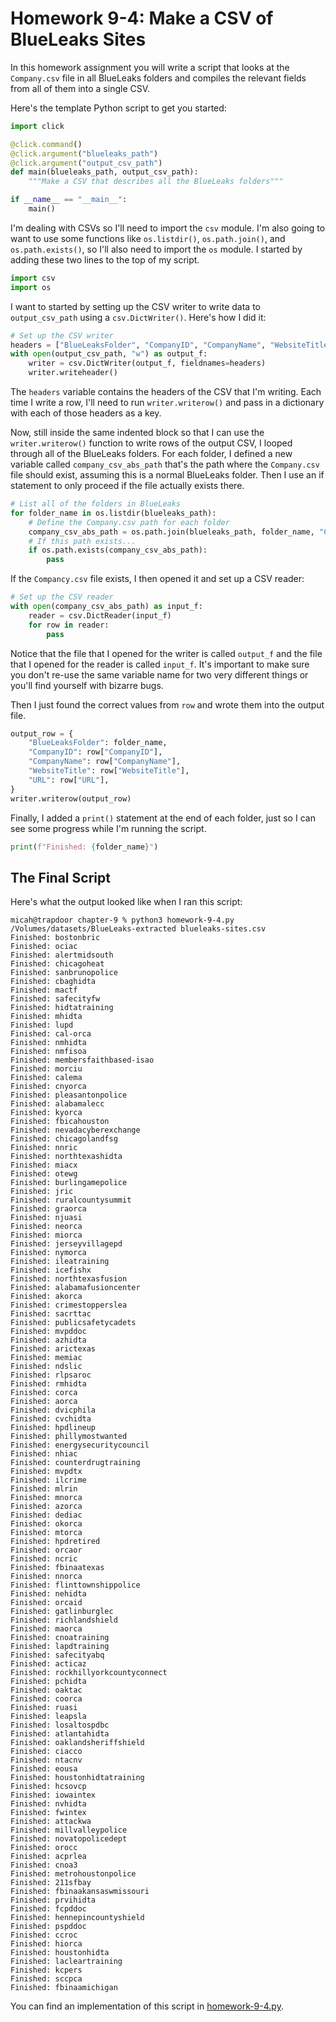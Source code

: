 # Homework 9-4: Make a CSV of BlueLeaks Sites

In this homework assignment you will write a script that looks at the `Company.csv` file in all BlueLeaks folders and compiles the relevant fields from all of them into a single CSV.

Here's the template Python script to get you started:

```python
import click

@click.command()
@click.argument("blueleaks_path")
@click.argument("output_csv_path")
def main(blueleaks_path, output_csv_path):
    """Make a CSV that describes all the BlueLeaks folders"""

if __name__ == "__main__":
    main()
```

I'm dealing with CSVs so I'll need to import the `csv` module. I'm also going to want to use some functions like `os.listdir()`, `os.path.join()`, and `os.path.exists()`, so I'll also need to import the `os` module. I started by adding these two lines to the top of my script.

```python
import csv
import os
```

I want to started by setting up the CSV writer to write data to `output_csv_path` using a `csv.DictWriter()`. Here's how I did it:

```python
# Set up the CSV writer
headers = ["BlueLeaksFolder", "CompanyID", "CompanyName", "WebsiteTitle", "URL"]
with open(output_csv_path, "w") as output_f:
    writer = csv.DictWriter(output_f, fieldnames=headers)
    writer.writeheader()
```

The `headers` variable contains the headers of the CSV that I'm writing. Each time I write a row, I'll need to run `writer.writerow()` and pass in a dictionary with each of those headers as a key.

Now, still inside the same indented block so that I can use the `writer.writerow()` function to write rows of the output CSV, I looped through all of the BlueLeaks folders. For each folder, I defined a new variable called `company_csv_abs_path` that's the path where the `Company.csv` file should exist, assuming this is a normal BlueLeaks folder. Then I use an if statement to only proceed if the file actually exists there.

```python
# List all of the folders in BlueLeaks
for folder_name in os.listdir(blueleaks_path):
    # Define the Company.csv path for each folder
    company_csv_abs_path = os.path.join(blueleaks_path, folder_name, "Company.csv")
    # If this path exists...
    if os.path.exists(company_csv_abs_path):
        pass
```

If the `Compancy.csv` file exists, I then opened it and set up a CSV reader:

```python
# Set up the CSV reader
with open(company_csv_abs_path) as input_f:
    reader = csv.DictReader(input_f)
    for row in reader:
        pass
```

Notice that the file that I opened for the writer is called `output_f` and the file that I opened for the reader is called `input_f`. It's important to make sure you don't re-use the same variable name for two very different things or you'll find yourself with bizarre bugs.

Then I just found the correct values from `row` and wrote them into the output file.

```python
output_row = {
    "BlueLeaksFolder": folder_name,
    "CompanyID": row["CompanyID"],
    "CompanyName": row["CompanyName"],
    "WebsiteTitle": row["WebsiteTitle"],
    "URL": row["URL"],
}
writer.writerow(output_row)
```

Finally, I added a `print()` statement at the end of each folder, just so I can see some progress while I'm running the script.

```python
print(f"Finished: {folder_name}")
```

## The Final Script

Here's what the output looked like when I ran this script:

```
micah@trapdoor chapter-9 % python3 homework-9-4.py /Volumes/datasets/BlueLeaks-extracted blueleaks-sites.csv
Finished: bostonbric
Finished: ociac
Finished: alertmidsouth
Finished: chicagoheat
Finished: sanbrunopolice
Finished: cbaghidta
Finished: mactf
Finished: safecityfw
Finished: hidtatraining
Finished: mhidta
Finished: lupd
Finished: cal-orca
Finished: nmhidta
Finished: nmfisoa
Finished: membersfaithbased-isao
Finished: morciu
Finished: calema
Finished: cnyorca
Finished: pleasantonpolice
Finished: alabamalecc
Finished: kyorca
Finished: fbicahouston
Finished: nevadacyberexchange
Finished: chicagolandfsg
Finished: nnric
Finished: northtexashidta
Finished: miacx
Finished: otewg
Finished: burlingamepolice
Finished: jric
Finished: ruralcountysummit
Finished: graorca
Finished: njuasi
Finished: neorca
Finished: miorca
Finished: jerseyvillagepd
Finished: nymorca
Finished: ileatraining
Finished: icefishx
Finished: northtexasfusion
Finished: alabamafusioncenter
Finished: akorca
Finished: crimestopperslea
Finished: sacrttac
Finished: publicsafetycadets
Finished: mvpddoc
Finished: azhidta
Finished: arictexas
Finished: memiac
Finished: ndslic
Finished: rlpsaroc
Finished: rmhidta
Finished: corca
Finished: aorca
Finished: dvicphila
Finished: cvchidta
Finished: hpdlineup
Finished: phillymostwanted
Finished: energysecuritycouncil
Finished: nhiac
Finished: counterdrugtraining
Finished: mvpdtx
Finished: ilcrime
Finished: mlrin
Finished: mnorca
Finished: azorca
Finished: dediac
Finished: okorca
Finished: mtorca
Finished: hpdretired
Finished: orcaor
Finished: ncric
Finished: fbinaatexas
Finished: nnorca
Finished: flinttownshippolice
Finished: nehidta
Finished: orcaid
Finished: gatlinburglec
Finished: richlandshield
Finished: maorca
Finished: cnoatraining
Finished: lapdtraining
Finished: safecityabq
Finished: acticaz
Finished: rockhillyorkcountyconnect
Finished: pchidta
Finished: oaktac
Finished: coorca
Finished: ruasi
Finished: leapsla
Finished: losaltospdbc
Finished: atlantahidta
Finished: oaklandsheriffshield
Finished: ciacco
Finished: ntacnv
Finished: eousa
Finished: houstonhidtatraining
Finished: hcsovcp
Finished: iowaintex
Finished: nvhidta
Finished: fwintex
Finished: attackwa
Finished: millvalleypolice
Finished: novatopolicedept
Finished: orocc
Finished: acprlea
Finished: cnoa3
Finished: metrohoustonpolice
Finished: 211sfbay
Finished: fbinaakansaswmissouri
Finished: prvihidta
Finished: fcpddoc
Finished: hennepincountyshield
Finished: pspddoc
Finished: ccroc
Finished: hiorca
Finished: houstonhidta
Finished: lacleartraining
Finished: kcpers
Finished: sccpca
Finished: fbinaamichigan
```

You can find an implementation of this script in [homework-9-4.py](./homework-9-4.py).

